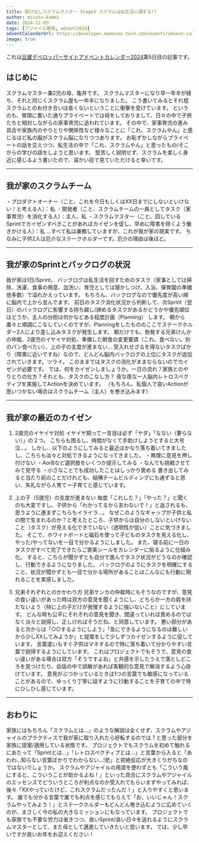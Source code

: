 ```yaml
---
title: 駆け出しスクラムマスター Stage3 スクラムは私生活に通ずる!?
author: misato-kamei
date: 2024-12-05
tags: [アジャイル開発, advent2024]
adventCalendarUrl: https://developer.mamezou-tech.com/events/advent-calendar/2024/
image: true
---
```

これは[豆蔵デベロッパーサイトアドベントカレンダー2024](/events/advent-calendar/2024/)第5日目の記事です。

## はじめに

スクラムマスター兼2児の母、亀井です。
スクラムマスターになり早一年半が経ち、それと同じくスクラム歴も一年半になりました。
こう書いてみるとそれ程スクラムとのお付き合いは長くないということに衝撃を受けています。
というのも、冒頭に書いた通りプライベートでは母をしておりまして、日々の中で子供たちと相対しながらの家事育児に追われています。
その中で、家事育児の進み具合や家族内のやりとりや関係性など様々なことに「これ、スクラムやん」と感じるほど私の脳がスクラム脳になりつつあります。
お恥ずかしながらプライベートの話を交えつつ、私生活の中で「これ、スクラムやん」と思ったもの/そこからの学びの話をしようと思います。
堅苦しく説明せず、スクラムを楽しく身近に感じるよう書いたので、温かい目で見ていただけると幸いです。

---
## 我が家のスクラムチーム

・プロダクトオーナー（こと、これを今日もしくはXX日までにしないといけない！と考える人）：私
・開発者（こと、スクラムチームの一員としてタスク（家事育児）を消化する人）：主人、私
・スクラムマスター（こと、回しているSprintでカイゼンすべきことがあればカイゼンを促し、早めに障害を除くよう働きかける人）：私
...すべて私は兼務していますが、これが我が家の現実です。
ちなみに子供2人は厄介なステークホルダーです。厄介の理由は後ほど。

---
## 我が家のSprintとバックログの状況

我が家は1日/Sprint。
バックログは私生活を回すためのタスク（家事としては掃除、洗濯、食事の用意、皿洗い、育児としては寝かしつけ、入浴、保育園の準備他多数）で溢れかえっています。
もちろん、バックログなので優先度が高い順に脳内で上から並んでます。
前日のタスク消化状況から判断して、次Sprint（翌日）のバックログに影響する持ち越し/諦めるタスクがあるかどうかや優先順位はどうか、主人の分担は何かなどある程度計画（Planning） します。
朝から粛々と順調にこなしていくのですが、Planningをしたもののここでステークホルダー2人により差し込みタスクが発生します。
朝だけでも、勃発する兄弟けんかの仲裁、2歳児のイヤイヤ対処、準備した朝食の変更要請（これ、食べない。別のパン食べたい）、上の子の支度が進まない...
受入れせざるを得ないタスクばかり（障害に近いですね）なので、どんどん脳内バックログの上位にタスクが追加されていきます。ツライ。
このままではタスクの消化がままならないのでカイゼンが必要です。
では、何をカイゼンしましょうか。一日の流れ？家族とのやりとりの仕方？それとも、タスクのこなし方？
夜な夜な一人脳内レトロスペクティブを実施してActionを決めています。
（もちろん、私個人で良いActionが思いつかない場合はスクラムチーム（主人）を巻き込みます）

---
## 我が家の最近のカイゼン

1. 2歳児のイヤイヤ対処
イヤイヤ期って一言目は必ず「ヤダ」「なない（要らない）」の２つ。
こちらも困るし、時間がなくて手助けしようとすると大号泣...。
しかし、以下のようにしてみると最近はかなり落ち着いてきましたし、こちらも淡々と対処できるようになってきました。
・無理に意見を押し付けない
・AorBなど選択肢をいくつか提示してみる
・なんでも挑戦させてみて見守る
・小さなことでも成功したことはしっかり褒める
書き出してみると当たり前のことだけれども、結構チームビルディングにも通ずると思い、失礼ながら人育て＝子育てと感じています。

2. 上の子（5歳児）の支度が進まない
毎度「これした？」「やった？」と聞くのも大変ですし、子供から「わかってるから言わないで！」と返されるも、思うように進まずこちらもイライラ...。
なぜこのようなギャップが子供と私の間で生まれるのか？と考えたところ、子供からは自分のしないといけないこと（タスク）が見える化できていない（透明性が低い）ことに気づきました。
そこで、ホワイトボードと磁石を使って子どものタスクを見える化し、やった/やってないを一目で分かるようにしました。
また、寝る前に一日のタスクがすべて完了できたらご褒美シールをカレンダーに貼るように仕組み化。
すると、こちらが聞かずとも自分で進んでタスク状況がどうなのか確認し、行動できるようになりました。
バックログのようにタスクを明確にすること、状況が聞かずとも一目で分かる場所があることはこんなにも行動に現れることを実感しました。

3. 兄弟それぞれとのかかわり方
兄弟ケンカの仲裁時にもそうなのですが、意見の食い違いがあった時は双方の意見を聞くようにし、どちらか一方の肩を持たないよう（特に上の子だけが我慢するように強いないこと）にしています。
どんな時も公平にそれぞれの意見を聞き、間違っていれば責めるのではなく淡々と説得し、正しければそうだね、と同意しています。
悪い部分があると次からは「○○するようにしよう」「急にできるようになるのは難しいから少しXXしてみようか」と提案をして少しずつカイゼンするように促しています。
言葉遣いもすぐ子供はマネするので特に落ち着いて分かりやすい言葉で説得するようにしています。
これはプロジェクトでもそうで、意見の食い違いがある場合は双方「そうですよね」と共感を示したうえで落としどころを見つけたり、会話の中で誤解があれば客観的な意見で解消するよう心掛けています。
意見がぶつかっているときは1つの言葉でも敏感になっていることがあるので、ゆっくり丁寧に話すように行動することを子育ての中で特にひしひし感じています。

---
## おわりに

家族にはもちろん「スクラムとは...」のような解説は全くせず、スクラムやアジャイルのプラクティスで我が家に取り入れたら好転するのでは？と思った部分を家族に提案/適用している状態です。
プロジェクトでもスクラムを初めて触れるにあたって「Sprintとは...」「レトロスペクティブとは...」と言葉から入ると「あわわ...知らない言葉ばかりでわからない...!悲」と拒絶反応が大きくりがちなのではないでしょうか。
スクラムやアジャイルの用語を使わずとも「こういう風にすると、こういうことが助かるよね！」といった具合にスクラムやアジャイルのエッセンスでどういうところが利点なのか受入れてもらいまずやってみれば、後々「XXやっていたけど、これスクラムだったんだ！」と入りやすくと思います。
誰でも分かる言葉で誰でも利点を感じてもらえて「お、いいじゃん！スクラムやってみよう！」とステークホルダーもどんどん巻き込むように広めていくのが、まさしく今の私の大きなミッションにもなっています。
プロジェクトでも家族でも不要な労力は省きつつ、良いSprint/良い日々を送れるようにスクラムマスターとして、また母として邁進していきたいと思います。
では、少し早いですが良いお年をお迎えください！
